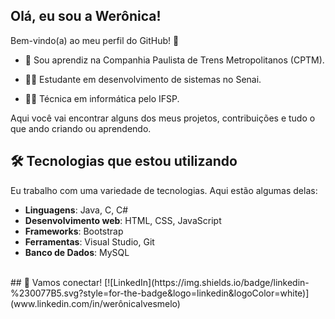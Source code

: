 ## Olá, eu sou a Werônica! 

Bem-vindo(a) ao meu perfil do GitHub! 👋

- 🚋 Sou aprendiz na Companhia Paulista de Trens Metropolitanos (CPTM).

- 👩‍💻 Estudante em desenvolvimento de sistemas no Senai.

- 👩‍🎓 Técnica em informática pelo IFSP.

Aqui você vai encontrar alguns dos meus projetos, contribuições e tudo o que ando 
criando ou aprendendo.
 <br>
## 🛠 Tecnologias que estou utilizando

Eu trabalho com uma variedade de tecnologias. Aqui estão algumas delas:
 - **Linguagens**: Java, C, C#
 - **Desenvolvimento web**: HTML, CSS, JavaScript
 - **Frameworks**: Bootstrap
 - **Ferramentas**: Visual Studio, Git
 - **Banco de Dados**: MySQL
<br>
## 💬 Vamos conectar!
[![LinkedIn](https://img.shields.io/badge/linkedin-%230077B5.svg?style=for-the-badge&logo=linkedin&logoColor=white)](www.linkedin.com/in/werônicalvesmelo)

